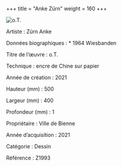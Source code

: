 +++
title = "Anke Zürn"
weight = 160
+++

![o.T.](/images/z1993.jpg)

Artiste
: Zürn Anke

Données biographiques
: \* 1964 Wiesbanden

Titre de l’œuvre
: o.T.

Technique
: encre de Chine sur papier

Année de création
: 2021

Hauteur (mm)
: 500

Largeur (mm)
: 400

Profondeur (mm)
: 1

Propriétaire
: Ville de Bienne

Année d’acquisition
: 2021

Catégorie
: Dessin

Référence
: Z1993

